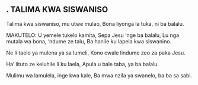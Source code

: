 ## . TALIMA KWA SISWANISO

Talima kwa siswaniso, mu utwe mulao,
Bona liyonga la tuka, ni ba balalu.

MAKUTELO:
U yemele tukelo kamita,
Sepa Jesu ‘nge ba balalu,
Lu nga mutala wa bona, ‘ndume ze talu,
Ba hanile ku lapela kwa siswanino.


Ne li taelo ya mulena ya sa lumeli,
Kono cwale lindume zeo za paka Jesu.


Ha’ lituto ze keluhile li ku laela,
Apula u bale taba, ya ba balalu.


Mulimu wa lamulela, inge kwa kale,
Ba mwa nzila ya swanelo, ba ba sa sabi.

